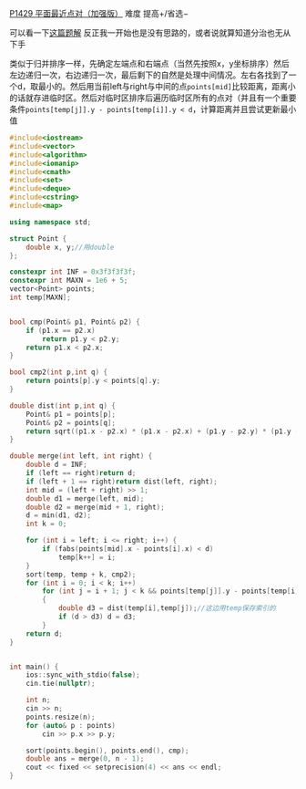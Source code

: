 [P1429 平面最近点对（加强版）](https://www.luogu.com.cn/problem/P1429)
难度
提高+/省选−

可以看一下[这篇题解](https://www.luogu.com.cn/article/apg2g9sk)
反正我一开始也是没有思路的，或者说就算知道分治也无从下手

类似于归并排序一样，先确定左端点和右端点（当然先按照x，y坐标排序）然后左边递归一次，右边递归一次，最后剩下的自然是处理中间情况。左右各找到了一个d，取最小的。然后用当前left与right与中间的点`points[mid]`比较距离，距离小的话就存进临时区。然后对临时区排序后遍历临时区所有的点对（并且有一个重要条件`points[temp[j]].y - points[temp[i]].y < d`，计算距离并且尝试更新最小值

```c++
#include<iostream>
#include<vector>
#include<algorithm>
#include<iomanip>
#include<cmath>
#include<set>
#include<deque>
#include<cstring>
#include<map>

using namespace std;

struct Point {
	double x, y;//用double
};

constexpr int INF = 0x3f3f3f3f;
constexpr int MAXN = 1e6 + 5;
vector<Point> points;
int temp[MAXN];


bool cmp(Point& p1, Point& p2) {
	if (p1.x == p2.x) 
		return p1.y < p2.y;
	return p1.x < p2.x;
}

bool cmp2(int p,int q) {
	return points[p].y < points[q].y;
}

double dist(int p,int q) {
	Point& p1 = points[p];
	Point& p2 = points[q];
	return sqrt((p1.x - p2.x) * (p1.x - p2.x) + (p1.y - p2.y) * (p1.y - p2.y));
}

double merge(int left, int right) {
	double d = INF;
	if (left == right)return d;
	if (left + 1 == right)return dist(left, right);
	int mid = (left + right) >> 1;
	double d1 = merge(left, mid);
	double d2 = merge(mid + 1, right);
	d = min(d1, d2);
	int k = 0;

	for (int i = left; i <= right; i++) {
		if (fabs(points[mid].x - points[i].x) < d)
			temp[k++] = i;
	}
	sort(temp, temp + k, cmp2);
	for (int i = 0; i < k; i++)
		for (int j = i + 1; j < k && points[temp[j]].y - points[temp[i]].y < d; j++)//这边不用fabs因为cmp2保证了y是升序
		{
			double d3 = dist(temp[i],temp[j]);//这边用temp保存索引的
			if (d > d3) d = d3;
		}
	return d;
}


int main() {
	ios::sync_with_stdio(false);
	cin.tie(nullptr);

	int n;
	cin >> n;
	points.resize(n);
	for (auto& p : points)
		cin >> p.x >> p.y;

	sort(points.begin(), points.end(), cmp);
	double ans = merge(0, n - 1);
	cout << fixed << setprecision(4) << ans << endl;
}
```
